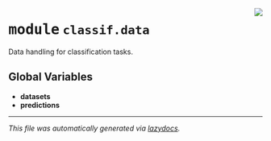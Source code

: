 <!-- markdownlint-disable -->

<a href="https://github.com/leoandeol/cods/blob/main/cods/classif/data/__init__.py#L0"><img align="right" style="float:right;" src="https://img.shields.io/badge/-source-cccccc?style=flat-square"></a>

# <kbd>module</kbd> `classif.data`
Data handling for classification tasks. 

**Global Variables**
---------------
- **datasets**
- **predictions**




---

_This file was automatically generated via [lazydocs](https://github.com/ml-tooling/lazydocs)._

